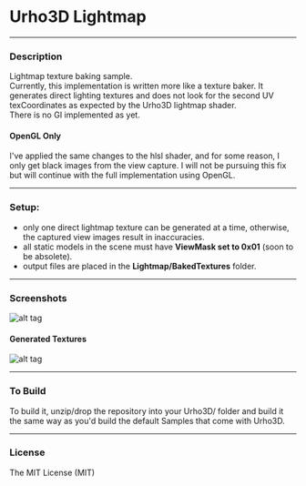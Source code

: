 # Urho3D Lightmap
  
---
### Description
Lightmap texture baking sample.  
Currently, this implementation is written more like a texture baker. It generates direct lighting textures and does not look for the second UV texCoordinates as expected by the Urho3D lightmap shader.  
There is no GI implemented as yet.

#### OpenGL Only
I've applied the same changes to the hlsl shader, and for some reason, I only get black images from the view capture. I will not be pursuing this fix but will continue with the full implementation using OpenGL.

---  
### Setup:
* only one direct lightmap texture can be generated at a time, otherwise, the captured view images result in inaccuracies.
* all static models in the scene must have **ViewMask set to 0x01** (soon to be absolete).
* output files are placed in the **Lightmap/BakedTextures** folder.
  
---
### Screenshots

![alt tag](https://github.com/Lumak/Urho3D-Lightmap/blob/master/screenshot/bakescene.png)
#### Generated Textures
![alt tag](https://github.com/Lumak/Urho3D-Lightmap/blob/master/screenshot/bakedtextures.png)

---
### To Build
To build it, unzip/drop the repository into your Urho3D/ folder and build it the same way as you'd build the default Samples that come with Urho3D.
  
---  
### License
The MIT License (MIT)







